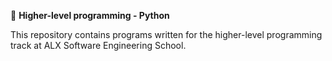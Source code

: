 🔗  **Higher-level programming - Python**

This repository contains programs written for the higher-level programming track at ALX Software Engineering  School.
